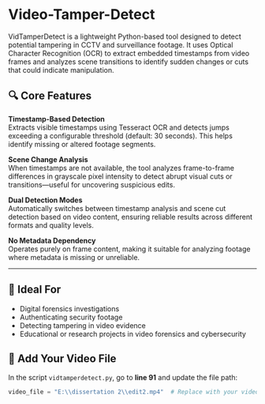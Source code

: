 # Video-Tamper-Detect
VidTamperDetect is a lightweight Python-based tool designed to detect potential tampering in CCTV and surveillance footage. It uses Optical Character Recognition (OCR) to extract embedded timestamps from video frames and analyzes scene transitions to identify sudden changes or cuts that could indicate manipulation.

## 🔍 Core Features

**Timestamp-Based Detection**  
Extracts visible timestamps using Tesseract OCR and detects jumps exceeding a configurable threshold (default: 30 seconds). This helps identify missing or altered footage segments.

**Scene Change Analysis**  
When timestamps are not available, the tool analyzes frame-to-frame differences in grayscale pixel intensity to detect abrupt visual cuts or transitions—useful for uncovering suspicious edits.

**Dual Detection Modes**  
Automatically switches between timestamp analysis and scene cut detection based on video content, ensuring reliable results across different formats and quality levels.

**No Metadata Dependency**  
Operates purely on frame content, making it suitable for analyzing footage where metadata is missing or unreliable.

---

## 🧠 Ideal For

- Digital forensics investigations  
- Authenticating security footage  
- Detecting tampering in video evidence  
- Educational or research projects in video forensics and cybersecurity

## 📂 Add Your Video File

In the script `vidtamperdetect.py`, go to **line 91** and update the file path:

```python
video_file = "E:\\dissertation 2\\edit2.mp4"  # Replace with your video file path
